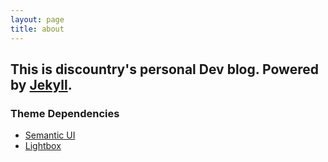 ```yaml
---
layout: page
title: about
---
```


## This is discountry's personal Dev blog. Powered by [Jekyll](https://jekyllrb.com/).

### Theme Dependencies

* [Semantic UI](http://www.semantic-ui.com/)
* [Lightbox](http://lokeshdhakar.com/projects/lightbox2/)
